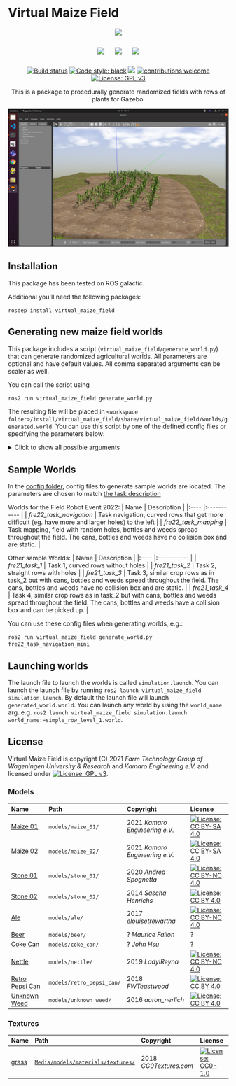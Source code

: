 # Virtual Maize Field

<p float="left" align="middle">
  <img src="https://www.fieldrobot.com/event/wp-content/uploads/2021/05/FRE-logo-v03.png" width="250">
</p>
<p float="left" align="middle"> 
  <img src="https://www.fieldrobot.com/event/wp-content/uploads/2021/02/WUR_RGB_standard-1-300x57.png" width="250" style="margin: 10px;"> 
  <img src="https://www.uni-hohenheim.de/typo3conf/ext/uni_layout/Resources/Public/Images/uni-logo-en.svg" width="250" style="margin: 10px;">
  <img src="https://kamaro-engineering.de/wp-content/uploads/2015/03/Kamaro_Logo-1.png" width="250" style="margin: 10px;">
</p>
<p align="middle">
  <a href="https://github.com/FieldRobotEvent/virtual_maize_field/actions/workflows/ros.yml"><img src="https://github.com/FieldRobotEvent/virtual_maize_field/actions/workflows/ros.yml/badge.svg" alt="Build status" /></a>
  <a href="https://github.com/psf/black"><img src="https://img.shields.io/badge/code%20style-black-000000.svg" alt="Code style: black"/></a>
   <a href="https://pycqa.github.io/isort/"><img src="https://img.shields.io/badge/%20imports-isort-%231674b1?style=flat&labelColor=ef8336"/></a>
  <a href="https://github.com/FieldRobotEvent/Virtual_Field_Robot_Event/discussions"><img src="https://img.shields.io/badge/contributions-welcome-brightgreen.svg?style=flat" alt="contributions welcome"/></a>
  <a href="https://www.gnu.org/licenses/gpl-3.0"><img src="https://img.shields.io/badge/License-GPLv3-blue.svg" alt="License: GPL v3"/></a>
</p>
<p align="middle">
  This is a package to procedurally generate randomized fields with rows of plants for Gazebo.
</p>

![Screenshot of a generated map with maize plants and pumpkins](./misc/screenshot_v4.0.png)

## Installation
This package has been tested on ROS galactic.

Additional you'll need the following packages:

```commandline
rosdep install virtual_maize_field
```

## Generating new maize field worlds
This package includes a script (`virtual_maize_field/generate_world.py`) that can generate randomized agricultural worlds. All parameters are optional and have default values. All comma separated arguments can be scaler as well. 

You can call the script using
```bash
ros2 run virtual_maize_field generate_world.py
```
The resulting file will be placed in `<workspace folder>/install/virtual_maize_field/share/virtual_maize_field/worlds/generated.world`. You can use this script by one of the defined config files or specifying the parameters below:
<details>
  <summary>Click to show all possible arguments</summary>
  
  ```
  usage: generate_world.py [-h] [--row_length ROW_LENGTH]
                          [--rows_curve_budget ROWS_CURVE_BUDGET]
                          [--row_width ROW_WIDTH] [--rows_count ROWS_COUNT]
                          [--row_segments ROW_SEGMENTS]
                          [--row_segment_straight_length_min ROW_SEGMENT_STRAIGHT_LENGTH_MIN]
                          [--row_segment_straight_length_max ROW_SEGMENT_STRAIGHT_LENGTH_MAX]
                          [--row_segment_curved_radius_min ROW_SEGMENT_CURVED_RADIUS_MIN]
                          [--row_segment_curved_radius_max ROW_SEGMENT_CURVED_RADIUS_MAX]
                          [--row_segment_curved_arc_measure_min ROW_SEGMENT_CURVED_ARC_MEASURE_MIN]
                          [--row_segment_curved_arc_measure_max ROW_SEGMENT_CURVED_ARC_MEASURE_MAX]
                          [--row_segment_island_radius_min ROW_SEGMENT_ISLAND_RADIUS_MIN]
                          [--row_segment_island_radius_max ROW_SEGMENT_ISLAND_RADIUS_MAX]
                          [--ground_resolution GROUND_RESOLUTION]
                          [--ground_elevation_max GROUND_ELEVATION_MAX]
                          [--ground_headland GROUND_HEADLAND]
                          [--ground_ditch_depth GROUND_DITCH_DEPTH]
                          [--plant_spacing_min PLANT_SPACING_MIN]
                          [--plant_spacing_max PLANT_SPACING_MAX]
                          [--plant_height_min PLANT_HEIGHT_MIN]
                          [--plant_height_max PLANT_HEIGHT_MAX]
                          [--plant_radius PLANT_RADIUS]
                          [--plant_radius_noise PLANT_RADIUS_NOISE]
                          [--plant_placement_error_max PLANT_PLACEMENT_ERROR_MAX]
                          [--plant_mass PLANT_MASS] [--hole_prob HOLE_PROB]
                          [--hole_size_max HOLE_SIZE_MAX]
                          [--crop_types CROP_TYPES] [--litters LITTERS]
                          [--litter_types LITTER_TYPES] [--weeds WEEDS]
                          [--weed_types WEED_TYPES]
                          [--ghost_objects GHOST_OBJECTS]
                          [--location_markers LOCATION_MARKERS]
                          [--load_from_file LOAD_FROM_FILE] [--seed SEED]
                          [config_file]

  Generate a virtual maize field world for Gazebo.

  positional arguments:
    config_file           Config file name in the config folder

  optional arguments:
    -h, --help            show this help message and exit
    --row_length ROW_LENGTH
                          default_value: 12.0
    --rows_curve_budget ROWS_CURVE_BUDGET
                          default_value: 1.5707963267948966
    --row_width ROW_WIDTH
                          default_value: 0.75
    --rows_count ROWS_COUNT
                          default_value: 6
    --row_segments ROW_SEGMENTS
                          default_value: straight,curved
    --row_segment_straight_length_min ROW_SEGMENT_STRAIGHT_LENGTH_MIN
                          default_value: 1
    --row_segment_straight_length_max ROW_SEGMENT_STRAIGHT_LENGTH_MAX
                          default_value: 2.5
    --row_segment_curved_radius_min ROW_SEGMENT_CURVED_RADIUS_MIN
                          default_value: 3.0
    --row_segment_curved_radius_max ROW_SEGMENT_CURVED_RADIUS_MAX
                          default_value: 10.0
    --row_segment_curved_arc_measure_min ROW_SEGMENT_CURVED_ARC_MEASURE_MIN
                          default_value: 0.3
    --row_segment_curved_arc_measure_max ROW_SEGMENT_CURVED_ARC_MEASURE_MAX
                          default_value: 1.0
    --row_segment_island_radius_min ROW_SEGMENT_ISLAND_RADIUS_MIN
                          default_value: 1.0
    --row_segment_island_radius_max ROW_SEGMENT_ISLAND_RADIUS_MAX
                          default_value: 3.0
    --ground_resolution GROUND_RESOLUTION
                          default_value: 0.02
    --ground_elevation_max GROUND_ELEVATION_MAX
                          default_value: 0.2
    --ground_headland GROUND_HEADLAND
                          default_value: 2.0
    --ground_ditch_depth GROUND_DITCH_DEPTH
                          default_value: 0.3
    --plant_spacing_min PLANT_SPACING_MIN
                          default_value: 0.13
    --plant_spacing_max PLANT_SPACING_MAX
                          default_value: 0.19
    --plant_height_min PLANT_HEIGHT_MIN
                          default_value: 0.3
    --plant_height_max PLANT_HEIGHT_MAX
                          default_value: 0.6
    --plant_radius PLANT_RADIUS
                          default_value: 0.3
    --plant_radius_noise PLANT_RADIUS_NOISE
                          default_value: 0.05
    --plant_placement_error_max PLANT_PLACEMENT_ERROR_MAX
                          default_value: 0.02
    --plant_mass PLANT_MASS
                          default_value: 0.3
    --hole_prob HOLE_PROB
                          default_value: 0.06,0.06,0.04,0.04,0.0,0.0
    --hole_size_max HOLE_SIZE_MAX
                          default_value: 7,5,5,3,0,0
    --crop_types CROP_TYPES
                          default_value: maize_01,maize_02
    --litters LITTERS     default_value: 0
    --litter_types LITTER_TYPES
                          default_value: ale,beer,coke_can,retro_pepsi_can
    --weeds WEEDS         default_value: 0
    --weed_types WEED_TYPES
                          default_value: nettle,unknown_weed
    --ghost_objects GHOST_OBJECTS
                          default_value: False
    --location_markers LOCATION_MARKERS
                          default_value: False
    --load_from_file LOAD_FROM_FILE
                          default_value: None
    --seed SEED           default_value: -1
  ```
</details>

## Sample Worlds
In the [config folder](config/), config files to generate sample worlds are located. The parameters are chosen to match [the task description](https://www.fieldrobot.com/event/index.php/contest/)

Worlds for the Field Robot Event 2022:
| Name | Description |
|:---- |:----------- |
| *fre22_task_navigation* | Task navigation, curved rows that get more difficult (eg. have more and larger holes) to the left |
| *fre22_task_mapping* | Task mapping, field with random holes, bottles and weeds spread throughout the field. The cans, bottles and weeds have no collision box and are static. |

Other sample Worlds:
| Name | Description |
|:---- |:----------- |
| *fre21_task_1* | Task 1, curved rows without holes |
| *fre21_task_2* | Task 2, straight rows with holes |
| *fre21_task_3* | Task 3, similar crop rows as in task_2 but with cans, bottles and weeds spread throughout the field. The cans, bottles and weeds have no collision box and are static. |
| *fre21_task_4* | Task 4, similar crop rows as in task_2 but with cans, bottles and weeds spread throughout the field. The cans, bottles and weeds have a collision box and can be picked up. |

You can use these config files when generating worlds, e.g.:
```commandline
ros2 run virtual_maize_field generate_world.py fre22_task_navigation_mini
```

## Launching worlds
The launch file to launch the worlds is called `simulation.launch`. You can launch the launch file by running `ros2 launch virtual_maize_field simulation.launch`. By default the launch file will launch `generated_world.world`. You can launch any world by using the `world_name` arg. e.g. `ros2 launch virtual_maize_field simulation.launch world_name:=simple_row_level_1.world`.

## License
Virtual Maize Field is copyright (C) 2021 *Farm Technology Group of Wageningen University & Research* and *Kamaro Engineering e.V.* and licensed under [![License: GPL v3](https://img.shields.io/badge/License-GPLv3-blue.svg)](https://www.gnu.org/licenses/gpl-3.0).

### Models
| Name | Path | Copyright | License |
|:---- |:---- |:--------- |:------- |
| [Maize 01](models/maize_01/model.config) | `models/maize_01/` | 2021 *Kamaro Engineering e.V.* | [![License: CC BY-SA 4.0](https://img.shields.io/badge/License-CC%20BY--SA%204.0-lightgrey.svg)](https://creativecommons.org/licenses/by-sa/4.0/) |
| [Maize 02](models/maize_02/model.config) | `models/maize_02/` | 2021 *Kamaro Engineering e.V.* | [![License: CC BY-SA 4.0](https://img.shields.io/badge/License-CC%20BY--SA%204.0-lightgrey.svg)](https://creativecommons.org/licenses/by-sa/4.0/) |
| [Stone 01](models/stone_01/model.config) | `models/stone_01/` | 2020 *Andrea Spognetta* | [![License: CC BY-NC 4.0](https://img.shields.io/badge/License-CC%20BY--NC%204.0-lightgrey.svg)](https://creativecommons.org/licenses/by-nc/4.0/) |
| [Stone 02](models/stone_02/model.config) | `models/stone_02/` | 2014 *Sascha Henrichs* | [![License: CC BY 4.0](https://img.shields.io/badge/License-CC%20BY%204.0-lightgrey.svg)](https://creativecommons.org/licenses/by/4.0/) |
| [Ale](models/ale/model.config) | `models/ale/` | 2017 *elouisetrewartha* | [![License: CC BY-NC 4.0](https://img.shields.io/badge/License-CC%20BY--NC%204.0-lightgrey.svg)](https://creativecommons.org/licenses/by-nc/4.0/) |
| [Beer](models/beer/model.config) | `models/beer/` | ? *Maurice Fallon* | ? |
| [Coke Can](models/coke_can/model.config) | `models/coke_can/` | ? *John Hsu* | ? |
| [Nettle](models/nettle/model.config) | `models/nettle/` | 2019 *LadyIReyna* | [![License: CC BY-NC 4.0](https://img.shields.io/badge/License-CC%20BY--NC%204.0-lightgrey.svg)](https://creativecommons.org/licenses/by-nc/4.0/) |
| [Retro Pepsi Can](models/retro_pepsi_can/model.config) | `models/retro_pepsi_can/` | 2018 *FWTeastwood* | [![License: CC BY 4.0](https://img.shields.io/badge/License-CC%20BY%204.0-lightgrey.svg)](https://creativecommons.org/licenses/by/4.0/) |
| [Unknown Weed](models/unknown_weed/model.config) | `models/unknown_weed/` | 2016 *aaron_nerlich* | [![License: CC BY 4.0](https://img.shields.io/badge/License-CC%20BY%204.0-lightgrey.svg)](https://creativecommons.org/licenses/by/4.0/) |

### Textures
| Name | Path | Copyright | License |
|:---- |:---- |:--------- |:------- |
| [grass](https://cc0textures.com/view?id=Ground003) | [`Media/models/materials/textures/`](Media/models/materials/textures/) | 2018 *CC0Textures.com* | [![License: CC0-1.0](https://img.shields.io/badge/License-CC0%201.0-lightgrey.svg)](http://creativecommons.org/publicdomain/zero/1.0/) |
